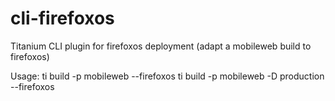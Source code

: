 cli-firefoxos
=============

Titanium CLI plugin for firefoxos deployment (adapt a mobileweb build to firefoxos)

Usage:
ti build -p mobileweb --firefoxos
ti build -p mobileweb -D production --firefoxos




